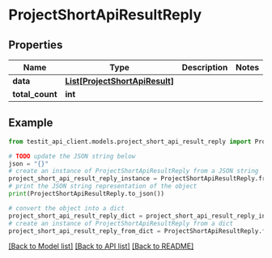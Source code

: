 # ProjectShortApiResultReply


## Properties

Name | Type | Description | Notes
------------ | ------------- | ------------- | -------------
**data** | [**List[ProjectShortApiResult]**](ProjectShortApiResult.md) |  | 
**total_count** | **int** |  | 

## Example

```python
from testit_api_client.models.project_short_api_result_reply import ProjectShortApiResultReply

# TODO update the JSON string below
json = "{}"
# create an instance of ProjectShortApiResultReply from a JSON string
project_short_api_result_reply_instance = ProjectShortApiResultReply.from_json(json)
# print the JSON string representation of the object
print(ProjectShortApiResultReply.to_json())

# convert the object into a dict
project_short_api_result_reply_dict = project_short_api_result_reply_instance.to_dict()
# create an instance of ProjectShortApiResultReply from a dict
project_short_api_result_reply_from_dict = ProjectShortApiResultReply.from_dict(project_short_api_result_reply_dict)
```
[[Back to Model list]](../README.md#documentation-for-models) [[Back to API list]](../README.md#documentation-for-api-endpoints) [[Back to README]](../README.md)


